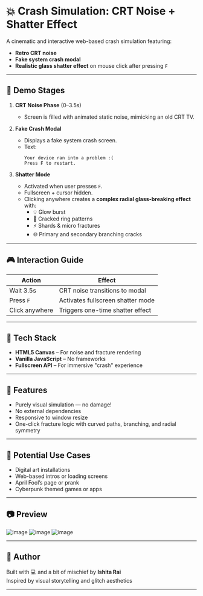 # 💥 Crash Simulation: CRT Noise + Shatter Effect

A cinematic and interactive web-based crash simulation featuring:
- **Retro CRT noise**
- **Fake system crash modal**
- **Realistic glass shatter effect** on mouse click after pressing `F`

---

## 🔧 Demo Stages

1. **CRT Noise Phase** (0–3.5s)
   - Screen is filled with animated static noise, mimicking an old CRT TV.

2. **Fake Crash Modal**
   - Displays a fake system crash screen.
   - Text:  
     ```
     Your device ran into a problem :(
     Press F to restart.
     ```

3. **Shatter Mode**
   - Activated when user presses `F`.
   - Fullscreen + cursor hidden.
   - Clicking anywhere creates a **complex radial glass-breaking effect** with:
     - 💡 Glow burst
     - 💫 Cracked ring patterns
     - ⚡ Shards & micro fractures
     - 🌐 Primary and secondary branching cracks

---

## 🎮 Interaction Guide

| Action            | Effect                            |
|------------------|-----------------------------------|
| Wait 3.5s        | CRT noise transitions to modal    |
| Press `F`        | Activates fullscreen shatter mode |
| Click anywhere   | Triggers one-time shatter effect  |

---

## 📁 Tech Stack

- **HTML5 Canvas** – For noise and fracture rendering
- **Vanilla JavaScript** – No frameworks
- **Fullscreen API** – For immersive "crash" experience

---

## 🌟 Features

- Purely visual simulation — no damage!
- No external dependencies
- Responsive to window resize
- One-click fracture logic with curved paths, branching, and radial symmetry

---

## 🔮 Potential Use Cases

- Digital art installations
- Web-based intros or loading screens
- April Fool’s page or prank
- Cyberpunk themed games or apps

---

## 📷 Preview 

![image](https://github.com/user-attachments/assets/10f6cd2f-41fe-4611-afa7-d075865933d0)
![image](https://github.com/user-attachments/assets/d83056ac-1bf1-4ccf-b1fa-76527003899a)
![image](https://github.com/user-attachments/assets/7e30e57f-fb2b-47d7-9002-1f8482faf46d)


---

## 🧠 Author

Built with 💻 and a bit of mischief by **Ishita Rai**  
Inspired by visual storytelling and glitch aesthetics

---


